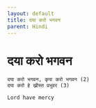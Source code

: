 ```yaml
---
layout: default
title: दया करो भगवन
parent: Hindi
---
```

# दया करो भगवन
```
दया करो भगवन, कृपा करो भगवन (2)
दया करो हे ख्रीस्त प्रभुवर (3)
```
`Lord have mercy`